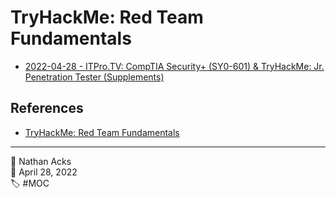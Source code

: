 # TryHackMe: Red Team Fundamentals

* [2022-04-28 - ITPro.TV: CompTIA Security+ (SY0-601) & TryHackMe: Jr. Penetration Tester (Supplements)](../log/2022-04-28-itprotv-comptia-security-plus-and-tryhackme-jr-penetration-tester-supplements.md)

## References

* [TryHackMe: Red Team Fundamentals](https://tryhackme.com/room/redteamfundamentals)

- - - -

<span aria-hidden="true">👤</span> Nathan Acks  
<span aria-hidden="true">📅</span> April 28, 2022  
<span aria-hidden="true">🏷️</span> #MOC
